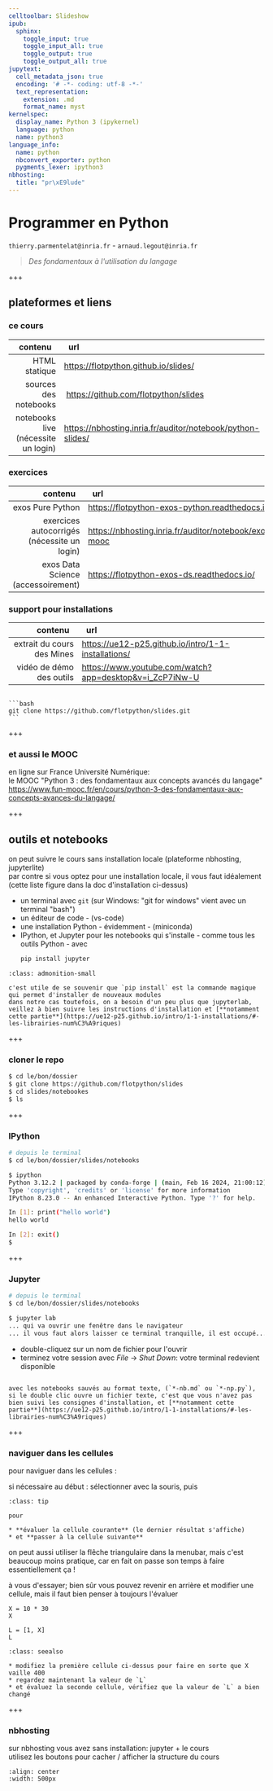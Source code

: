 ```yaml
---
celltoolbar: Slideshow
ipub:
  sphinx:
    toggle_input: true
    toggle_input_all: true
    toggle_output: true
    toggle_output_all: true
jupytext:
  cell_metadata_json: true
  encoding: '# -*- coding: utf-8 -*-'
  text_representation:
    extension: .md
    format_name: myst
kernelspec:
  display_name: Python 3 (ipykernel)
  language: python
  name: python3
language_info:
  name: python
  nbconvert_exporter: python
  pygments_lexer: ipython3
nbhosting:
  title: "pr\xE9lude"
---
```


# Programmer en Python

`thierry.parmentelat@inria.fr` - `arnaud.legout@inria.fr`

> *Des fondamentaux à l'utilisation du langage*

+++

## plateformes et liens

### ce cours

| contenu &nbsp; | &nbsp; url |
|-:|:-|
| HTML statique | <https://flotpython.github.io/slides/> |
| sources des notebooks | <https://github.com/flotpython/slides> |
| notebooks live (nécessite un login) | <https://nbhosting.inria.fr/auditor/notebook/python-slides/> |

### exercices

| contenu &nbsp; | &nbsp; url |
|-:|:-|
| exos Pure Python | <https://flotpython-exos-python.readthedocs.io/> |
| exercices autocorrigés (nécessite un login) | <https://nbhosting.inria.fr/auditor/notebook/exos-mooc> |
| exos Data Science (accessoirement) | <https://flotpython-exos-ds.readthedocs.io/> |

### support pour installations

| contenu &nbsp; | &nbsp; url |
|-:|:-|
| extrait du cours des Mines | <https://ue12-p25.github.io/intro/1-1-installations/> |
| vidéo de démo des outils | <https://www.youtube.com/watch?app=desktop&v=i_ZcP7iNw-U> |

````{admonition} pour cloner ce cours

```bash
git clone https://github.com/flotpython/slides.git
```

````

+++

### et aussi le MOOC

en ligne sur France Université Numérique:  
le MOOC "Python 3 : des fondamentaux aux concepts avancés du langage"  
<https://www.fun-mooc.fr/en/cours/python-3-des-fondamentaux-aux-concepts-avances-du-langage/>

+++

## outils et notebooks

on peut suivre le cours sans installation locale (plateforme nbhosting, jupyterlite)  
par contre si vous optez pour une installation locale, il vous faut idéalement (cette liste figure dans la doc d'installation ci-dessus)

- un terminal avec `git` (sur Windows: "git for windows" vient avec un terminal "bash")
- un éditeur de code - (vs-code)
- une installation Python - évidemment - (miniconda)
- IPython, et Jupyter pour les notebooks
  qui s'installe - comme tous les outils Python - avec
  ```bash
  pip install jupyter
  ```

````{admonition} suivez bien les instructions
:class: admonition-small

c'est utile de se souvenir que `pip install` est la commande magique qui permet d'installer de nouveaux modules  
dans notre cas toutefois, on a besoin d'un peu plus que jupyterlab, veillez à bien suivre les instructions d'installation et [**notamment cette partie**](https://ue12-p25.github.io/intro/1-1-installations/#-les-librairies-num%C3%A9riques)
````

+++

### cloner le repo

```bash
$ cd le/bon/dossier
$ git clone https://github.com/flotpython/slides
$ cd slides/notebookes
$ ls
```

+++

### IPython

```bash
# depuis le terminal
$ cd le/bon/dossier/slides/notebooks

$ ipython
Python 3.12.2 | packaged by conda-forge | (main, Feb 16 2024, 21:00:12) [Clang 16.0.6 ]
Type 'copyright', 'credits' or 'license' for more information
IPython 8.23.0 -- An enhanced Interactive Python. Type '?' for help.

In [1]: print("hello world")
hello world

In [2]: exit()
$ 
```

+++

### Jupyter

```bash
# depuis le terminal
$ cd le/bon/dossier/slides/notebooks

$ jupyter lab
... qui va ouvrir une fenêtre dans le navigateur
... il vous faut alors laisser ce terminal tranquille, il est occupé...
```

* double-cliquez sur un nom de fichier pour l'ouvrir  
* terminez votre session avec *File* -> *Shut Down*: votre terminal redevient disponible

````{admonition} jupytext

avec les notebooks sauvés au format texte, (`*-nb.md` ou `*-np.py`), si le double clic ouvre un fichier texte, c'est que vous n'avez pas bien suivi les consignes d'installation, et [**notamment cette partie**](https://ue12-p25.github.io/intro/1-1-installations/#-les-librairies-num%C3%A9riques)
````

+++

### naviguer dans les cellules

pour naviguer dans les cellules :

si nécessaire au début : sélectionner avec la souris, puis

````{admonition} utiliser ***Maj-Entrée* / *Shift-Enter***
:class: tip

pour

* **évaluer la cellule courante** (le dernier résultat s'affiche)
* et **passer à la cellule suivante**
````

on peut aussi utiliser la flêche triangulaire dans la menubar,
mais c'est beaucoup moins pratique, car en fait on passe son temps à faire essentiellement ça !

à vous d'essayer; bien sûr vous pouvez revenir en arrière et modifier une cellule, mais il faut bien penser à toujours l'évaluer

```{code-cell} ipython3
X = 10 * 30
X
```

```{code-cell} ipython3
L = [1, X]
L
```

````{admonition} exercice
:class: seealso

* modifiez la première cellule ci-dessus pour faire en sorte que X vaille 400
* regardez maintenant la valeur de `L`
* et évaluez la seconde cellule, vérifiez que la valeur de `L` a bien changé
````

+++

### nbhosting

sur nbhosting vous avez sans installation: jupyter + le cours  
utilisez les boutons pour cacher / afficher la structure du cours

```{image} media/nbhosting-buttons.png
:align: center
:width: 500px
```
